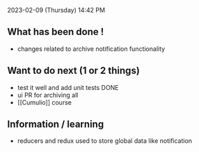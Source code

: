 
2023-02-09 (Thursday)
14:42 PM

## What has been done !
- changes related to archive notification functionality

## Want to do next (1 or 2 things)
- test it well and add unit tests DONE
- ui PR for archiving all
- [[Cumulio]] course

## Information / learning
- reducers and redux used to store global data like notification 
